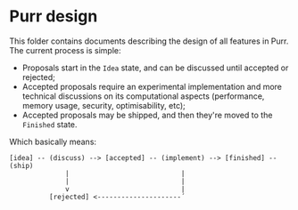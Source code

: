 # Purr design

This folder contains documents describing the design of all features in Purr. The current process is simple:

- Proposals start in the `Idea` state, and can be discussed until accepted or rejected;
- Accepted proposals require an experimental implementation and more technical discussions on its computational aspects (performance, memory usage, security, optimisability, etc);
- Accepted proposals may be shipped, and then they're moved to the `Finished` state.

Which basically means:

    [idea] -- (discuss) --> [accepted] -- (implement) --> [finished] -- (ship)
                  |                            |
                  |                            |
                  v                            |
              [rejected] <---------------------´
